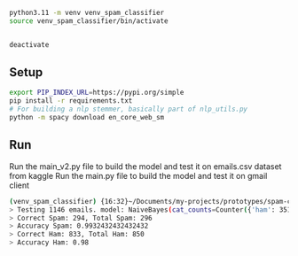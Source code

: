 ```bash
python3.11 -m venv venv_spam_classifier
source venv_spam_classifier/bin/activate


deactivate
```

## Setup
```bash
export PIP_INDEX_URL=https://pypi.org/simple
pip install -r requirements.txt
# For building a nlp stemmer, basically part of nlp_utils.py
python -m spacy download en_core_web_sm
```

## Run
Run the main_v2.py file to build the model and test it on emails.csv dataset from kaggle
Run the main.py file to build the model and test it on gmail client
```bash
(venv_spam_classifier) {16:32}~/Documents/my-projects/prototypes/spam-classifier-using-probability:main ✗ ➭ python main_v2.py
> Testing 1146 emails. model: NaiveBayes(cat_counts=Counter({'ham': 3510, 'spam': 1072}), word_counts=[('ham', 18366), ('spam', 12605)], vocab=25559, total_docs=4582, total_words=601550)
> Correct Spam: 294, Total Spam: 296
> Accuracy Spam: 0.9932432432432432
> Correct Ham: 833, Total Ham: 850
> Accuracy Ham: 0.98
```
